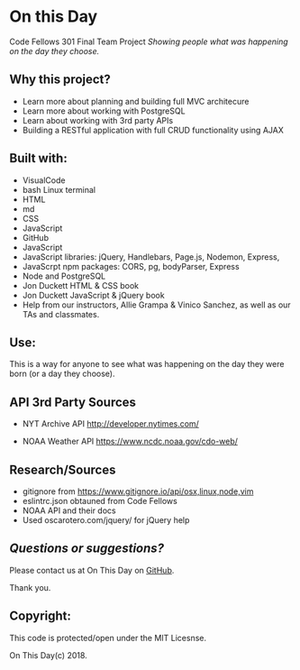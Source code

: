 # On this Day
Code Fellows 301 Final Team Project
*Showing people what was happening on the day they choose.*

## Why this project?

* Learn more about planning and building full MVC architecure
* Learn more about working with PostgreSQL
* Learn about working with 3rd party APIs
* Building a RESTful application with full CRUD functionality using AJAX 

## Built with:
* VisualCode
* bash Linux terminal
* HTML
* md
* CSS  
* JavaScript
* GitHub
* JavaScript
* JavaScript libraries: jQuery, Handlebars, Page.js, Nodemon, Express, 
* JavaScrpt npm packages: CORS, pg, bodyParser, Express
* Node and PostgreSQL
* Jon Duckett HTML & CSS book
* Jon Duckett JavaScript & jQuery book
* Help from our instructors, Allie Grampa & Vinico Sanchez, as well as our TAs and classmates.

## Use:

This is a way for anyone to see what was happening on the day they were born (or a day they choose). 

## API 3rd Party Sources
* NYT Archive API
http://developer.nytimes.com/

* NOAA Weather API
https://www.ncdc.noaa.gov/cdo-web/

## Research/Sources
* gitignore from https://www.gitignore.io/api/osx,linux,node,vim
* eslintrc.json obtauned from Code Fellows
* NOAA API and their docs
* Used oscarotero.com/jquery/ for jQuery help



## *Questions or suggestions?* 

Please contact us at On This Day on [GitHub](https://github.com/On-This-Day).

 Thank you.

## Copyright:

 This code is protected/open under the MIT Licesnse. 
 
 On This Day(c) 2018.
 